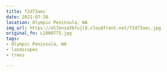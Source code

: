 ```yaml
---
title: f2d73aec
date: 2021-07-28
location: Olympic Peninsula, WA
img_url: https://d17enza3bfujl8.cloudfront.net/f2d73aec.jpg
original_fn: L1000775.jpg
tags:
- Olympic Peninsula, WA
- landscapes
- trees

---
```


